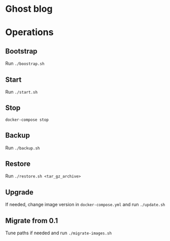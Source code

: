 # Ghost blog

# Operations

## Bootstrap

Run `./boostrap.sh`

## Start

Run `./start.sh`

## Stop

`docker-compose stop`

## Backup

Run `./backup.sh`

## Restore

Run `./restore.sh <tar_gz_archive>`

## Upgrade

If needed, change image version in `docker-compose.yml` and run `./update.sh`

## Migrate from 0.1

Tune paths if needed and run `./migrate-images.sh`